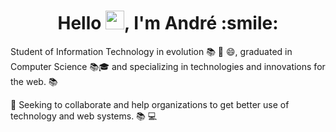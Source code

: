 <h1 align="center">Hello <img src="https://raw.githubusercontent.com/kaueMarques/kaueMarques/master/hi.gif" width="30px">, I'm André :smile:</h1>

Student of Information Technology in evolution 📚 💪 😄, graduated in Computer Science 📚🎓 and specializing in technologies and innovations for the web. 📚

💪 Seeking to collaborate and help organizations to get better use of technology and web systems. 📚 💻
